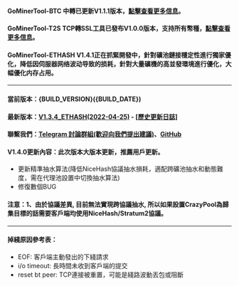#### GoMinerTool-BTC 中轉已更新V1.1.1版本，[點擊查看更多信息](https://github.com/GoMinerProxy/GoMinerTool-BTC/releases/tag/1.1.1)。
#### GoMinerTool-T2S TCP轉SSL工具已發布V1.0.0版本，支持所有幣種，[點擊查看更多信息](https://github.com/GoMinerProxy/GoMinerTool-TCP2SSL)。
#### GoMinerTool-ETHASH V1.4.1正在抓緊開發中，針對礦池鏈接穩定性進行獨家優化，降低因伺服器网络波动导致的损耗，針對大量礦機的高並發環境進行優化，大幅優化内存占用。
----
#### 當前版本：{BUILD_VERSION}({BUILD_DATE})
#### 最新版本：[V1.3.4_ETHASH(2022-04-25)](https://github.com/GoMinerProxy/GoMinerProxy/releases/tag/1.4.0) - [[歷史更新日誌]](https://github.com/GoMinerProxy/GoMinerProxy/releases)
#### 聯繫我們：[Telegram 討論群組(歡迎向我們提出建議)](https://t.me/+afVqEXnxtQAyNWNh)、[GitHub](https://github.com/GoMinerProxy/GoMinerProxy)
#### V1.4.0更新內容：此次版本大版本更新，推薦用戶更新。
- 更新精準抽水算法(降低NiceHash協議抽水損耗，適配跨礦池抽水和動態難度，需在代理池設置中切換抽水算法)
- 修復數個BUG
#### 注意：1、由於協議差異, 目前無法實現跨協議抽水, 所以如果設置CrazyPool為歸集目標的話需要客戶端均使用NiceHash/Stratum2協議。
----
#### 掉綫原因參考表：
- EOF: 客戶端主動發出的下綫請求
- i/o timeout: 長時間未收到客戶端的提交
- reset bt peer: TCP連接被重置，可能是綫路波動丟包或阻斷
